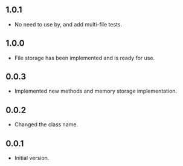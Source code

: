 ## 1.0.1
- No need to use by, and add multi-file tests.
## 1.0.0
- File storage has been implemented and is ready for use.
## 0.0.3
- Implemented new methods and memory storage implementation.
## 0.0.2
- Changed the class name.
## 0.0.1
- Initial version.
